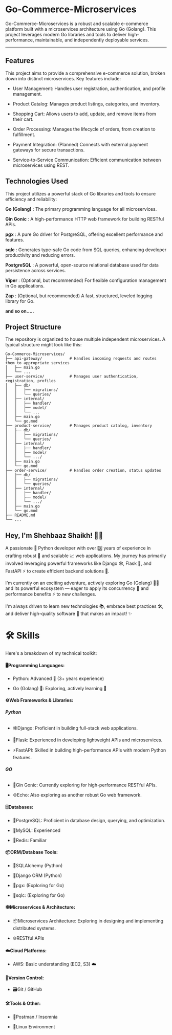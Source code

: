 
# Go-Commerce-Microservices

Go-Commerce-Microservices is a robust and scalable e-commerce platform built with a microservices architecture using Go (Golang). This project leverages modern Go libraries and tools to deliver high-performance, maintainable, and independently deployable services.

___



## Features

This project aims to provide a comprehensive e-commerce solution, broken down into distinct microservices. Key features include:

* User Management: Handles user registration, authentication, and profile management.

* Product Catalog: Manages product listings, categories, and inventory.

* Shopping Cart: Allows users to add, update, and remove items from their cart.

* Order Processing: Manages the lifecycle of orders, from creation to fulfillment.

* Payment Integration: (Planned) Connects with external payment gateways for secure transactions.

* Service-to-Service Communication: Efficient communication between microservices using REST.
## Technologies Used

This project utilizes a powerful stack of Go libraries and tools to ensure efficiency and reliability:

**Go (Golang)** : The primary programming language for all microservices.

**Gin Gonic** : A high-performance HTTP web framework for building RESTful APIs.

**pgx** : A pure Go driver for PostgreSQL, offering excellent performance and features.

**sqlc** : Generates type-safe Go code from SQL queries, enhancing developer productivity and reducing errors.

**PostgreSQL** : A powerful, open-source relational database used for data persistence across services.

**Viper** : (Optional, but recommended) For flexible configuration management in Go applications.

**Zap** : (Optional, but recommended) A fast, structured, leveled logging library for Go.

**and so on.....**
## Project Structure
The repository is organized to house multiple independent microservices. A typical structure might look like this:

    Go-Commerce-Microservices/
    ├── api-gateway/            # Handles incoming requests and routes them to appropriate services
    │   ├── main.go
    │   └── ...
    ├── user-service/           # Manages user authentication, registration, profiles
    │   ├── db/
    │   │   ├── migrations/
    │   │   └── queries/
    │   ├── internal/
    │   │   ├── handler/
    │   │   ├── model/
    │   │   └── ...
    │   ├── main.go
    │   └── go.mod
    ├── product-service/        # Manages product catalog, inventory
    │   ├── db/
    │   │   ├── migrations/
    │   │   └── queries/
    │   ├── internal/
    │   │   ├── handler/
    │   │   ├── model/
    │   │   └── .../
    │   ├── main.go
    │   └── go.mod
    ├── order-service/          # Handles order creation, status updates
    │   ├── db/
    │   │   ├── migrations/
    │   │   └── queries/
    │   ├── internal/
    │   │   ├── handler/
    │   │   ├── model/
    │   │   └── .../
    │   ├── main.go
    │   └── go.mod
    ├── README.md
    └── ...
## Hey, I'm Shehbaaz Shaikh! 👋✨

A passionate 🐍 Python developer with over 3️⃣ years of experience in crafting robust 💪 and scalable 📈 web applications. My journey has primarily involved leveraging powerful frameworks like Django 🕸️, Flask 🍶, and FastAPI ⚡ to create efficient backend solutions 🔧.

I'm currently on an exciting adventure, actively exploring Go (Golang) 🐹🚀 and its powerful ecosystem — eager to apply its concurrency 🧵 and performance benefits ⚡ to new challenges.

I'm always driven to learn new technologies 📚, embrace best practices 🛠️, and deliver high-quality software 🚀 that makes an impact! ✨
# 🛠 Skills

Here's a breakdown of my technical toolkit:

#### 🖥️Programming Languages:

* Python: Advanced 🐍 (3+ years experience)

* Go (Golang) 🐹: Exploring, actively learning 🚀

#### ⚙️Web Frameworks & Libraries:

###### **Python** 

* 🕸️Django: Proficient in building full-stack web applications.

* 🍶Flask: Experienced in developing lightweight APIs and microservices.

* ⚡FastAPI: Skilled in building high-performance APIs with modern Python features.

###### **GO** 

* 🚀Gin Gonic: Currently exploring for high-performance RESTful APIs.

* ⚙️Echo: Also exploring as another robust Go web framework.

#### 🗄️Databases:

* 🐘PostgreSQL: Proficient in database design, querying, and optimization.

* 🐬MySQL: Experienced

* 📝Redis: Familiar

#### 📦ORM/Database Tools:

* 🐍SQLAlchemy (Python)

* 🐍Django ORM (Python)

* 🐹pgx: (Exploring for Go)

* 🐹sqlc: (Exploring for Go)

#### 🕸️Microservices & Architecture:

* 📦Microservices Architecture: Exploring in designing and implementing distributed systems.

* 🌐RESTful APIs

#### ☁️Cloud Platforms:

* AWS: Basic understanding (EC2, S3) ☁️

#### 📑Version Control:

* 🗃️Git / GitHub

#### 🛠️Tools & Other:

* 🔭Postman / Insomnia

* 🐧Linux Environment
